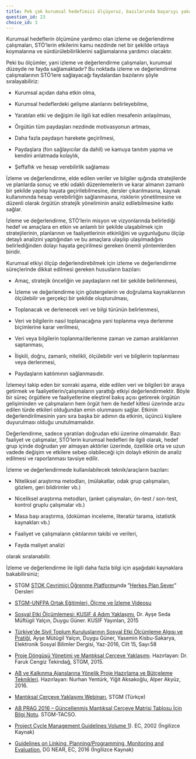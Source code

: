 ```yaml
---
title: Pek çok kurumsal hedefimizi ölçüyoruz, bazılarında başarıyı yakalıyoruz ve sınırlı da olsa etkimizi takip edebiliyoruz.
question_id: 23
choice_id: 3
---
```

Kurumsal hedeflerin ölçümüne yardımcı olan izleme ve değerlendirme çalışmaları, STÖ’lerin etkilerini kamu nezdinde net bir şekilde ortaya koymalarına ve sürdürülebilirliklerini sağlamalarına yardımcı olacaktır.

Peki bu ölçümler, yani izleme ve değerlendirme çalışmaları, kurumsal düzeyde ne fayda sağlamaktadır? Bu noktada izleme ve değerlendirme çalışmalarının STÖ’lere sağlayacağı faydalardan bazılarını şöyle sıralayabiliriz:

- Kurumsal açıdan daha etkin olma,

- Kurumsal hedeflerdeki gelişme alanlarını belirleyebilme,

- Yaratılan etki ve değişim ile ilgili kat edilen mesafenin anlaşılması,

- Örgütün tüm paydaşları nezdinde motivasyonun artması,

- Daha fazla paydaşın harekete geçirilmesi,

- Paydaşlara (fon sağlayıcılar da dahil) ve kamuya tanıtım yapma ve kendini anlatmada kolaylık,

- Şeffaflık ve hesap verebilirlik sağlaması

İzleme ve değerlendirme, elde edilen veriler ve bilgiler ışığında stratejilerde ve planlarda sonuç ve etki odaklı düzenlemelerin ve karar almanın zamanlı bir şekilde yapılıp hayata geçirilebilmesine, dersler çıkarılmasına, kaynak kullanımında hesap verebilirliğin sağlanmasına, risklerin yönetilmesine ve düzenli olarak örgütün stratejik yöneliminin analiz edilebilmesine katkı sağlar.

İzleme ve değerlendirme, STÖ’lerin misyon ve vizyonlarında belirlediği hedef ve amaçlara en etkin ve anlamlı bir şekilde ulaşabilmek için stratejilerinin, planlarının ve faaliyetlerinin etkinliğini ve uygunluğunu ölçüp detaylı analizini yaptığından ve bu amaçlara ulaşılıp ulaşılmadığını belirlediğinden dolayı hayata geçirilmesi gereken önemli yöntemlerden biridir.

Kurumsal etkiyi ölçüp değerlendirebilmek için izleme ve değerlendirme süreçlerinde dikkat edilmesi gereken hususların bazıları:

- Amaç, stratejik önceliğin ve paydaşların net bir şekilde belirlenmesi,

- İzleme ve değerlendirme için göstergelerin ve doğrulama kaynaklarının ölçülebilir ve gerçekçi bir şekilde oluşturulması,

- Toplanacak ve derlenecek veri ve bilgi türünün belirlenmesi,

- Veri ve bilgilerin nasıl toplanacağına yani toplanma veya derlenme biçimlerine karar verilmesi,

- Veri veya bilgilerin toplanma/derlenme zaman ve zaman aralıklarının saptanması,

- İlişkili, doğru, zamanlı, nitelikli, ölçülebilir veri ve bilgilerin toplanması veya derlenmesi,

- Paydaşların katılımının sağlanmasıdır.

İzlemeyi takip eden bir sonraki aşama, elde edilen veri ve bilgileri bir araya getirmek ve faaliyetlerin/çalışmaların yarattığı etkiyi değerlendirmektir. Böyle bir süreç örgütlere ve faaliyetlerine eleştirel bakış açısı getirerek örgütün gelişiminden ve çalışmaların hem örgüt hem de hedef kitlesi üzerinde arzu edilen türde etkileri olduğundan emin olunmasını sağlar. Etkinin değerlendirilmesinin yanı sıra başka bir adımın da etkinin, üçüncü kişilere duyurulması olduğu unutulmamalıdır.

Değerlendirme, sadece yaratılan doğrudan etki üzerine olmamalıdır. Bazı faaliyet ve çalışmalar, STÖ’lerin kurumsal hedefleri ile ilgili olarak, hedef grup içinde doğrudan yer almayan aktörler üzerinde, özellikle orta ve uzun vadede değişim ve etkilere sebep olabileceği için dolaylı etkinin de analiz edilmesi ve raporlanması tavsiye edilir.

İzleme ve değerlendirmede kullanılabilecek teknik/araçların bazıları:

- Niteliksel araştırma metodları, (mülakatlar, odak grup çalışmaları, gözlem, geri bildirimler vb.)

- Niceliksel araştırma metodları, (anket çalışmaları, ön-test / son-test, kontrol gruplu çalışmalar vb.)

- Masa başı araştırma, (doküman inceleme, literatür tarama, istatistik kaynakları vb.)

- Faaliyet ve çalışmaların çıktılarının takibi ve verileri,

- Fayda maliyet analizi

olarak sıralanabilir.

İzleme ve değerlendirme ile ilgili daha fazla bilgi için aşağıdaki kaynaklara bakabilirsiniz;

- STGM [<u>STOK Çevrimiçi Öğrenme Platformu</u>](https://www.stgm.org.tr/stok-ogrenme-platformu)nda ”[<u>Herkes Plan Sever</u>](https://www.stgm.org.tr/sivil-toplum-okulu-stok/herkes-plan-sever)” Dersleri

- [<u>STGM-UNFPA Ortak Eğitimleri, Ölçme ve İzleme Videosu</u>](https://www.youtube.com/watch?v=cOjeqZ-zm74&list=PLNNUSz3jzVL64sskDhRNadAhwPdVsD14-&index=8)

- [<u>Sosyal Etki Ölçümlemesi: KUSIF 4 Adım Yaklaşımı</u>](https://kusif.ku.edu.tr/wp-content/uploads/2018/02/KUSIF-Sosyal-Etki-Olcumlemesi-Kilavuzu.pdf), Dr. Ayşe Seda Müftügil Yalçın, Duygu Güner. KUSIF Yayınları, 2015

- [<u>Türkiye'de Sivil Toplum Kuruluşlarının Sosyal Etki Ölçümleme Algısı ve Pratiği</u>](https://dergipark.org.tr/tr/download/article-file/225319), Ayşe Mütügil Yalçın, Duygu Güner, Yasemin Kisbu-Sakarya, Elektronik Sosyal Bilimler Dergisi, Yaz-2016, Cilt 15, Sayı:58

- [<u>Proje Döngüsü Yönetimi ve Mantıksal Çerçeve Yaklaşımı</u>](https://www.stgm.org.tr/sites/default/files/2020-09/proje-dongusu-yonetimi-ve-mantiksal-cerceve-yaklasimi.pdf). Hazırlayan: Dr. Faruk Cengiz Tekindağ, STGM, 2015.

- [<u>AB ve Kalkınma Ajanslarına Yönelik Proje Hazırlama ve Bütçeleme Teknikleri</u>](https://stk.bilgi.edu.tr/media/uploads/2020/08/26/PROJE%20YONETIMI%202016.pdf). Hazırlayan: Nurhan Yentürk, Yiğit Aksakoğlu, Alper Akyüz, 2016.

- [<u>Mantıksal Çerçeve Yaklaşımı Webinarı</u>](https://www.youtube.com/watch?v=-uIDB0l9NQ8&list=PLNNUSz3jzVL5i0Uzjn7FqAQN1N5sSlEpH&index=10), STGM (Türkçe)

- [<u>AB PRAG 2016 – Güncellenmiş Mantıksal Çerçeve Matrisi Tablosu İçin Bilgi Notu</u>](https://www.stgm.org.tr/sites/default/files/2020-10/tacso-stgm-logframe-bilgi-notu_210317.pdf). STGM-TACSO.

- [<u>Project Cycle Management Guidelines Volume 1</u>](https://ec.europa.eu/international-partnerships/system/files/methodology-aid-delivery-methods-project-cycle-management-200403_en.pdf)). EC, 2002 (İngilizce Kaynak)

- [<u>Guidelines on Linking, Planning/Programming, Monitoring and Evaluation</u>](http://www.eui-zzh.ba/images/PDF/Upravljanje%20razvojem/Korisne%20publikacije/20160831-dg-near-guidelines-on-linking-planning-progrming-vol-1-v-0-4.pdf), DG NEAR, EC, 2016 (İngilizce Kaynak)

